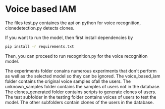 # Voice based IAM

The files test.py containes the api on python for voice recognition, clonedetection.py detects clones.

If you want to run the model, then first install dependencies by 

```bash
pip install -r requirements.txt
```
Then, you can proceed to run recognition.py for the voice recognition model.

The experiments folder conains numerous experiments that don't perform as well as the selected model so they can be ignored.
The voice_based_iam folder contains the original voice samples ofall the users.
The unknown_samples folder contains the samples of users not in the database.
The clones_generated folder contains scripts to generate clones of users.
The test subfolder in the testing folder contains voices of users to test the model. The other subfolders contain clones of the users in the database.